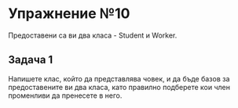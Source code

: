 # Упражнение №10

Предоставени са ви два класа - Student и Worker.

## Задача 1
Напишете клас, който да представлява човек, и да бъде базов за предоставените ви два класа, като правилно подберете кои член променливи да пренесете в него.

